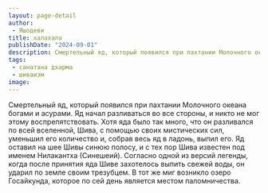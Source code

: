 ```yaml
---
layout: page-detail
author:
 - Яшодеви
title: халахала
publishDate: "2024-09-01"
description: Смертельный яд, который появился при пахтании Молочного океана богами и асурами. Яд начал разливаться во все стороны, и никто не мог этому воспрепятствовать. Хотя яда было так много, что он разливался по всей вселенной, Шива, с помощью своих мистических сил, уменьшил его количество и, собрав весь яд в ладонь, выпил его. Яд оставил на шее Шивы синюю полосу, и с тех пор Шива известен под именем Нилакантха (Синешеий). Согласно одной из версий легенды, когда после принятия яда Шиве захотелось выпить свежей воды, он ударил по земле своим трезубцем. В тот же миг возникло озеро Госайкунда, которое по сей день является местом паломничества.
tags:
 - санатана дхарма
 - шиваизм
image: 
---
```


Смертельный яд, который появился при пахтании Молочного океана богами и асурами. Яд начал разливаться во все стороны, и никто не мог этому воспрепятствовать. Хотя яда было так много, что он разливался по всей вселенной, Шива, с помощью своих мистических сил, уменьшил его количество и, собрав весь яд в ладонь, выпил его. Яд оставил на шее Шивы синюю полосу, и с тех пор Шива известен под именем Нилакантха (Синешеий). Согласно одной из версий легенды, когда после принятия яда Шиве захотелось выпить свежей воды, он ударил по земле своим трезубцем. В тот же миг возникло озеро Госайкунда, которое по сей день является местом паломничества.

